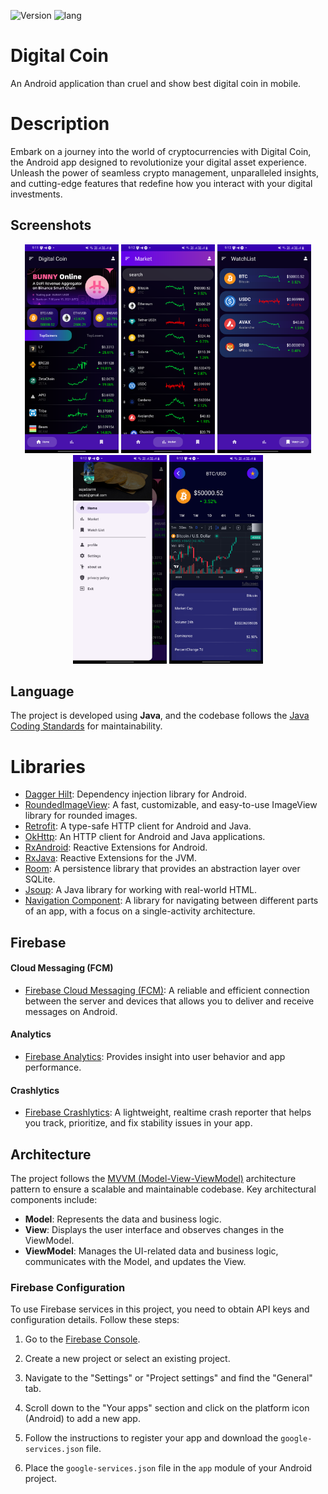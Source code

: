 ![Version](https://img.shields.io/badge/version-1-green)
![lang](https://img.shields.io/badge/lang-java-red)

# Digital Coin

An Android application than cruel and show best digital coin in mobile.

# Description

Embark on a journey into the world of cryptocurrencies with Digital Coin, the Android app designed to revolutionize your digital asset experience. Unleash the power of seamless crypto management, unparalleled insights, and cutting-edge features that redefine how you interact with your digital investments.

## Screenshots

<p align="center">
  <img src="https://github.com/mezilotfinia/digital_coin/blob/master/Screen%20shot/file.png" width="150" />
  <img src="https://github.com/mezilotfinia/digital_coin/blob/master/Screen%20shot/file2.png" width="150" />
  <img src="https://github.com/mezilotfinia/digital_coin/blob/master/Screen%20shot/file3.png" width="150" />
  <img src="https://github.com/mezilotfinia/digital_coin/blob/master/Screen%20shot/file4.png" width="150" />
  <img src="https://github.com/mezilotfinia/digital_coin/blob/master/Screen%20shot/file5.png" width="150" />
</p>

## Language

The project is developed using **Java**, and the codebase follows the [Java Coding Standards](https://www.oracle.com/technetwork/java/codeconventions-150003.pdf) for maintainability.

# Libraries

- [Dagger Hilt](https://dagger.dev/hilt/): Dependency injection library for Android.
- [RoundedImageView](https://github.com/vinc3m1/RoundedImageView): A fast, customizable, and easy-to-use ImageView library for rounded images.
- [Retrofit](https://square.github.io/retrofit/): A type-safe HTTP client for Android and Java.
- [OkHttp](https://square.github.io/okhttp/): An HTTP client for Android and Java applications.
- [RxAndroid](https://github.com/ReactiveX/RxAndroid): Reactive Extensions for Android.
- [RxJava](https://github.com/ReactiveX/RxJava): Reactive Extensions for the JVM.
- [Room](https://developer.android.com/training/data-storage/room): A persistence library that provides an abstraction layer over SQLite.
- [Jsoup](https://jsoup.org/): A Java library for working with real-world HTML.
- [Navigation Component](https://developer.android.com/guide/navigation): A library for navigating between different parts of an app, with a focus on a single-activity architecture.

## Firebase

#### Cloud Messaging (FCM)

- [Firebase Cloud Messaging (FCM)](https://firebase.google.com/docs/cloud-messaging): A reliable and efficient connection between the server and devices that allows you to deliver and receive messages on Android.

#### Analytics

- [Firebase Analytics](https://firebase.google.com/docs/analytics): Provides insight into user behavior and app performance.

#### Crashlytics

- [Firebase Crashlytics](https://firebase.google.com/docs/crashlytics): A lightweight, realtime crash reporter that helps you track, prioritize, and fix stability issues in your app.

## Architecture

The project follows the [MVVM (Model-View-ViewModel)](https://developer.android.com/topic/architecture/intro) architecture pattern to ensure a scalable and maintainable codebase. Key architectural components include:

- **Model**: Represents the data and business logic.
- **View**: Displays the user interface and observes changes in the ViewModel.
- **ViewModel**: Manages the UI-related data and business logic, communicates with the Model, and updates the View.

### Firebase Configuration

To use Firebase services in this project, you need to obtain API keys and configuration details. Follow these steps:

1. Go to the [Firebase Console](https://console.firebase.google.com/).

2. Create a new project or select an existing project.

3. Navigate to the "Settings" or "Project settings" and find the "General" tab.

4. Scroll down to the "Your apps" section and click on the platform icon (Android) to add a new app.

5. Follow the instructions to register your app and download the `google-services.json` file.

6. Place the `google-services.json` file in the `app` module of your Android project.

